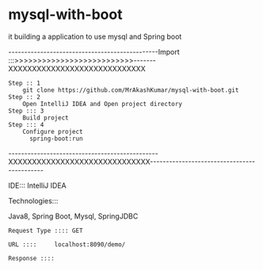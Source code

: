 # mysql-with-boot
it building a application to use mysql and Spring boot

-----------------------------------------------Import :::>>>>>>>>>>>>>>>>>>>>>>>>>>-------XXXXXXXXXXXXXXXXXXXXXXXXXXXXX

    Step :: 1
        git clone https://github.com/MrAkashKumar/mysql-with-boot.git
    Step :: 2 
        Open IntelliJ IDEA and Open project directory
    Step ::: 3
        Build project
    Step ::: 4
        Configure project
          spring-boot:run
 -----------------------------------------------XXXXXXXXXXXXXXXXXXXXXXXXXXXXXX--------------------------------------------

IDE:::
IntelliJ IDEA

Technologies:::

Java8,
Spring Boot,
Mysql,
SpringJDBC



    Request Type :::: GET
    
    URL ::::     localhost:8090/demo/
    
    Response ::::
    
